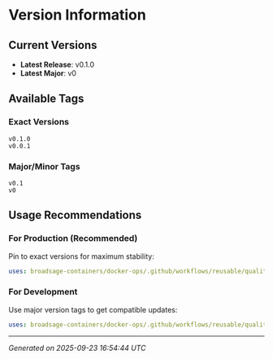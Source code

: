 # Version Information

## Current Versions

- **Latest Release**: v0.1.0
- **Latest Major**: v0

## Available Tags

### Exact Versions
```
v0.1.0
v0.0.1
```

### Major/Minor Tags
```
v0.1
v0
```

## Usage Recommendations

### For Production (Recommended)
Pin to exact versions for maximum stability:
```yaml
uses: broadsage-containers/docker-ops/.github/workflows/reusable/quality-gate.yml@v0.1.0
```

### For Development
Use major version tags to get compatible updates:
```yaml
uses: broadsage-containers/docker-ops/.github/workflows/reusable/quality-gate.yml@v0
```

---
*Generated on 2025-09-23 16:54:44 UTC*
